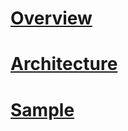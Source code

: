 # [Overview](sql-graph-overview.md)
# [Architecture](sql-graph-architecture.md)  
# [Sample](sql-graph-sample.md)
